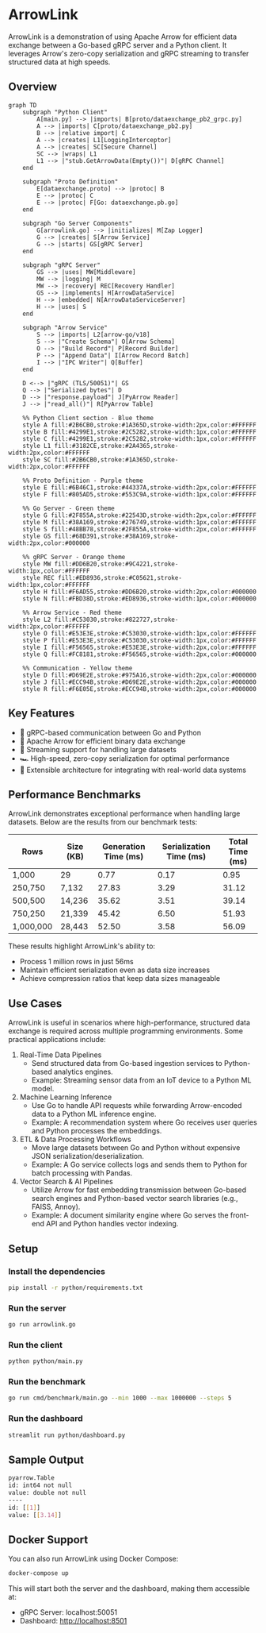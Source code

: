 # ArrowLink

ArrowLink is a demonstration of using Apache Arrow for efficient data exchange between a Go-based gRPC server and a Python client. It leverages Arrow's zero-copy serialization and gRPC streaming to transfer structured data at high speeds.

## Overview

```mermaid
graph TD
    subgraph "Python Client"
        A[main.py] --> |imports| B[proto/dataexchange_pb2_grpc.py]
        A --> |imports| C[proto/dataexchange_pb2.py]
        B --> |relative import| C
        A --> |creates| L1[LoggingInterceptor]
        A --> |creates| SC[Secure Channel]
        SC --> |wraps| L1
        L1 --> |"stub.GetArrowData(Empty())"| D[gRPC Channel]
    end

    subgraph "Proto Definition"
        E[dataexchange.proto] --> |protoc| B
        E --> |protoc| C
        E --> |protoc| F[Go: dataexchange.pb.go]
    end

    subgraph "Go Server Components"
        G[arrowlink.go] --> |initializes| M[Zap Logger]
        G --> |creates| S[Arrow Service]
        G --> |starts| GS[gRPC Server]
    end

    subgraph "gRPC Server"
        GS --> |uses| MW[Middleware]
        MW --> |logging| M
        MW --> |recovery| REC[Recovery Handler]
        GS --> |implements| H[ArrowDataService]
        H --> |embedded| N[ArrowDataServiceServer]
        H --> |uses| S
    end

    subgraph "Arrow Service"
        S --> |imports| L2[arrow-go/v18]
        S --> |"Create Schema"| O[Arrow Schema]
        O --> |"Build Record"| P[Record Builder]
        P --> |"Append Data"| I[Arrow Record Batch]
        I --> |"IPC Writer"| Q[Buffer]
    end

    D <--> |"gRPC (TLS/50051)"| GS
    Q --> |"Serialized bytes"| D
    D --> |"response.payload"| J[PyArrow Reader]
    J --> |"read_all()"| R[PyArrow Table]

    %% Python Client section - Blue theme
    style A fill:#2B6CB0,stroke:#1A365D,stroke-width:2px,color:#FFFFFF
    style B fill:#4299E1,stroke:#2C5282,stroke-width:1px,color:#FFFFFF
    style C fill:#4299E1,stroke:#2C5282,stroke-width:1px,color:#FFFFFF
    style L1 fill:#3182CE,stroke:#2A4365,stroke-width:2px,color:#FFFFFF
    style SC fill:#2B6CB0,stroke:#1A365D,stroke-width:2px,color:#FFFFFF

    %% Proto Definition - Purple theme
    style E fill:#6B46C1,stroke:#44337A,stroke-width:2px,color:#FFFFFF
    style F fill:#805AD5,stroke:#553C9A,stroke-width:1px,color:#FFFFFF

    %% Go Server - Green theme
    style G fill:#2F855A,stroke:#22543D,stroke-width:2px,color:#FFFFFF
    style M fill:#38A169,stroke:#276749,stroke-width:1px,color:#FFFFFF
    style S fill:#48BB78,stroke:#2F855A,stroke-width:2px,color:#FFFFFF
    style GS fill:#68D391,stroke:#38A169,stroke-width:2px,color:#000000

    %% gRPC Server - Orange theme
    style MW fill:#DD6B20,stroke:#9C4221,stroke-width:1px,color:#FFFFFF
    style REC fill:#ED8936,stroke:#C05621,stroke-width:1px,color:#FFFFFF
    style H fill:#F6AD55,stroke:#DD6B20,stroke-width:2px,color:#000000
    style N fill:#FBD38D,stroke:#ED8936,stroke-width:1px,color:#000000

    %% Arrow Service - Red theme
    style L2 fill:#C53030,stroke:#822727,stroke-width:2px,color:#FFFFFF
    style O fill:#E53E3E,stroke:#C53030,stroke-width:1px,color:#FFFFFF
    style P fill:#E53E3E,stroke:#C53030,stroke-width:1px,color:#FFFFFF
    style I fill:#F56565,stroke:#E53E3E,stroke-width:2px,color:#FFFFFF
    style Q fill:#FC8181,stroke:#F56565,stroke-width:2px,color:#000000

    %% Communication - Yellow theme
    style D fill:#D69E2E,stroke:#975A16,stroke-width:2px,color:#000000
    style J fill:#ECC94B,stroke:#D69E2E,stroke-width:2px,color:#000000
    style R fill:#F6E05E,stroke:#ECC94B,stroke-width:2px,color:#000000
```

## Key Features

- 🚀 gRPC-based communication between Go and Python
- 🔄 Apache Arrow for efficient binary data exchange
- 📡 Streaming support for handling large datasets
- 🏎 High-speed, zero-copy serialization for optimal performance
- 🔧 Extensible architecture for integrating with real-world data systems

## Performance Benchmarks

ArrowLink demonstrates exceptional performance when handling large datasets. Below are the results from our benchmark tests:

| Rows      | Size (KB) | Generation Time (ms) | Serialization Time (ms) | Total Time (ms) |
| --------- | --------- | -------------------- | ----------------------- | --------------- |
| 1,000     | 29        | 0.77                 | 0.17                    | 0.95            |
| 250,750   | 7,132     | 27.83                | 3.29                    | 31.12           |
| 500,500   | 14,236    | 35.62                | 3.51                    | 39.14           |
| 750,250   | 21,339    | 45.42                | 6.50                    | 51.93           |
| 1,000,000 | 28,443    | 52.50                | 3.58                    | 56.09           |

These results highlight ArrowLink's ability to:

- Process 1 million rows in just 56ms
- Maintain efficient serialization even as data size increases
- Achieve compression ratios that keep data sizes manageable

## Use Cases

ArrowLink is useful in scenarios where high-performance, structured data exchange is required across multiple programming environments. Some practical applications include:

1. Real-Time Data Pipelines
   - Send structured data from Go-based ingestion services to Python-based analytics engines.
   - Example: Streaming sensor data from an IoT device to a Python ML model.
2. Machine Learning Inference
   - Use Go to handle API requests while forwarding Arrow-encoded data to a Python ML inference engine.
   - Example: A recommendation system where Go receives user queries and Python processes the embeddings.
3. ETL & Data Processing Workflows
   - Move large datasets between Go and Python without expensive JSON serialization/deserialization.
   - Example: A Go service collects logs and sends them to Python for batch processing with Pandas.
4. Vector Search & AI Pipelines
   - Utilize Arrow for fast embedding transmission between Go-based search engines and Python-based vector search libraries (e.g., FAISS, Annoy).
   - Example: A document similarity engine where Go serves the front-end API and Python handles vector indexing.

## Setup

### Install the dependencies

```bash
pip install -r python/requirements.txt
```

### Run the server

```bash
go run arrowlink.go
```

### Run the client

```bash
python python/main.py
```

### Run the benchmark

```bash
go run cmd/benchmark/main.go --min 1000 --max 1000000 --steps 5
```

### Run the dashboard

```bash
streamlit run python/dashboard.py
```

## Sample Output

```bash
pyarrow.Table
id: int64 not null
value: double not null
----
id: [[1]]
value: [[3.14]]
```

## Docker Support

You can also run ArrowLink using Docker Compose:

```bash
docker-compose up
```

This will start both the server and the dashboard, making them accessible at:

- gRPC Server: localhost:50051
- Dashboard: <http://localhost:8501>
